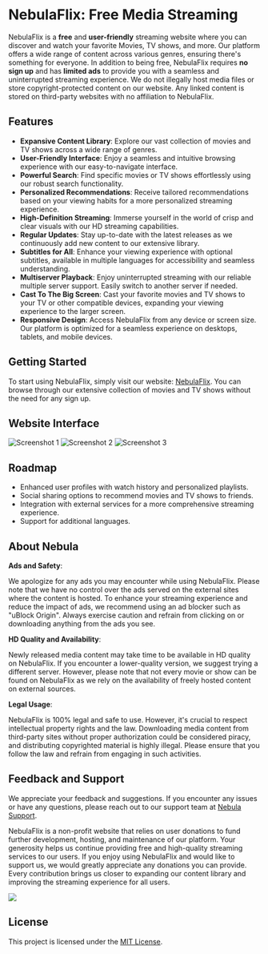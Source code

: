 # NebulaFlix: Free Media Streaming

NebulaFlix is a **free** and **user-friendly** streaming website where you can discover and watch your favorite Movies, TV shows, and more. Our platform offers a wide range of content across various genres, ensuring there's something for everyone. In addition to being free, NebulaFlix requires **no sign up** and has **limited ads** to provide you with a seamless and uninterrupted streaming experience. We do not illegally host media files or store copyright-protected content on our website. Any linked content is stored on third-party websites with no affiliation to NebulaFlix.

## Features

- **Expansive Content Library**: Explore our vast collection of movies and TV shows across a wide range of genres.
- **User-Friendly Interface**: Enjoy a seamless and intuitive browsing experience with our easy-to-navigate interface.
- **Powerful Search**: Find specific movies or TV shows effortlessly using our robust search functionality.
- **Personalized Recommendations**: Receive tailored recommendations based on your viewing habits for a more personalized streaming experience.
- **High-Definition Streaming**: Immerse yourself in the world of crisp and clear visuals with our HD streaming capabilities.
- **Regular Updates**: Stay up-to-date with the latest releases as we continuously add new content to our extensive library.
- **Subtitles for All**: Enhance your viewing experience with optional subtitles, available in multiple languages for accessibility and seamless understanding.
- **Multiserver Playback**: Enjoy uninterrupted streaming with our reliable multiple server support. Easily switch to another server if needed.
- **Cast To The Big Screen**: Cast your favorite movies and TV shows to your TV or other compatible devices, expanding your viewing experience to the larger screen.
- **Responsive Design**: Access NebulaFlix from any device or screen size. Our platform is optimized for a seamless experience on desktops, tablets, and mobile devices.

## Getting Started

To start using NebulaFlix, simply visit our website: [NebulaFlix](https://nebulaflix.stream). You can browse through our extensive collection of movies and TV shows without the need for any sign up.

## Website Interface

![Screenshot 1](https://i.imgur.com/w5QjZCi_d.png?maxwidth=1520&fidelity=grand)
![Screenshot 2](https://i.imgur.com/CJP7aIY_d.png?maxwidth=1520&fidelity=grand)
![Screenshot 3](https://i.imgur.com/ndJ2tnG.png?maxwidth=1520&fidelity=grand)

## Roadmap

- Enhanced user profiles with watch history and personalized playlists.
- Social sharing options to recommend movies and TV shows to friends.
- Integration with external services for a more comprehensive streaming experience.
- Support for additional languages.

## About Nebula

**Ads and Safety**:

We apologize for any ads you may encounter while using NebulaFlix. Please note that we have no control over the ads served on the external sites where the content is hosted. To enhance your streaming experience and reduce the impact of ads, we recommend using an ad blocker such as "uBlock Origin". Always exercise caution and refrain from clicking on or downloading anything from the ads you see.

**HD Quality and Availability**:

Newly released media content may take time to be available in HD quality on NebulaFlix. If you encounter a lower-quality version, we suggest trying a different server. However, please note that not every movie or show can be found on NebulaFlix as we rely on the availability of freely hosted content on external sources.

**Legal Usage**:

NebulaFlix is 100% legal and safe to use. However, it's crucial to respect intellectual property rights and the law. Downloading media content from third-party sites without proper authorization could be considered piracy, and distributing copyrighted material is highly illegal. Please ensure that you follow the law and refrain from engaging in such activities.

## Feedback and Support

We appreciate your feedback and suggestions. If you encounter any issues or have any questions, please reach out to our support team at [Nebula Support](mailto:byt3w1z4rd@proton.me).

NebulaFlix is a non-profit website that relies on user donations to fund further development, hosting, and maintenance of our platform. Your generosity helps us continue providing free and high-quality streaming services to our users. If you enjoy using NebulaFlix and would like to support us, we would greatly appreciate any donations you can provide. Every contribution brings us closer to expanding our content library and improving the streaming experience for all users.

<a href="https://www.buymeacoffee.com/BYT3W1Z4RD" target="_blank"><img src="https://img.buymeacoffee.com/button-api/?text=Donate%20To%20Nebula%20Media&button_colour=121212&font_colour=ffffff&font_family=Inter&outline_colour=980fff&coffee_colour=980fff"></a>

## License

This project is licensed under the [MIT License](https://github.com/BYT3W1Z4RD/byt3w1z4rd.github.io/blob/main/LICENSE).
